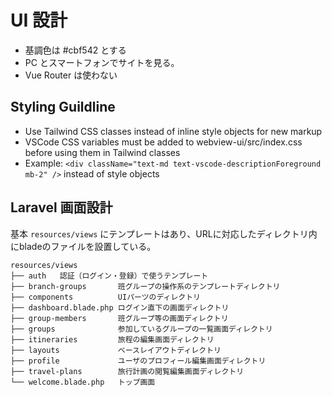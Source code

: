# UI 設計

- 基調色は #cbf542 とする
- PC とスマートフォンでサイトを見る。
- Vue Router は使わない

## Styling Guildline

- Use Tailwind CSS classes instead of inline style objects for new markup
- VSCode CSS variables must be added to webview-ui/src/index.css before using them in Tailwind classes
- Example: `<div className="text-md text-vscode-descriptionForeground mb-2" />` instead of style objects

## Laravel 画面設計

基本 `resources/views` にテンプレートはあり、URLに対応したディレクトリ内にbladeのファイルを設置している。

```
resources/views
├── auth   認証（ログイン・登録）で使うテンプレート
├── branch-groups		班グループの操作系のテンプレートディレクトリ
├── components			UIパーツのディレクトリ
├── dashboard.blade.php	ログイン直下の画面ディレクトリ
├── group-members		班グループ等の画面ディレクトリ
├── groups				参加しているグループの一覧画面ディレクトリ
├── itineraries			旅程の編集画面ディレクトリ
├── layouts				ベースレイアウトディレクトリ
├── profile				ユーザのプロフィール編集画面ディレクトリ
├── travel-plans		旅行計画の閲覧編集画面ディレクトリ
└── welcome.blade.php	トップ画面
```
